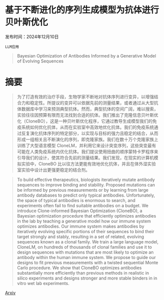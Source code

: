 # 基于不断进化的序列生成模型为抗体进行贝叶斯优化

发布时间：2024年12月10日

`LLM应用`

> Bayesian Optimization of Antibodies Informed by a Generative Model of Evolving Sequences

# 摘要

> 为了打造有效的治疗手段，生物学家不断地对抗体序列进行变异，以增强结合力和稳定性。所提议的变异可以依据先前的测量结果，或者通过从大型抗体数据库中学习来预测典型抗体。然而，典型抗体的空间广阔，难以搜索，实验往往因预算有限而无法找到合适的抗体。我们推出了克隆信息贝叶斯优化（CloneBO），这是一种贝叶斯优化程序，它通过教导生成模型我们的免疫系统如何优化抗体，从而在实验室中高效地优化抗体。我们的免疫系统通过反复演化抗体序列的特定部分，以实现与目标的强力且稳定的结合，从而形成一组相关且不断演化的序列，即克隆家族。我们在数十万个克隆家族上训练了大型语言模型 CloneLM，并利用它来设计突变序列，这些突变最有可能在人类免疫系统内优化抗体。我们提议使用扭曲的顺序蒙特卡罗程序来引导我们的设计，使其符合先前的测量结果。我们发现，在现实的计算机模拟实验中，CloneBO 比以往方法更能有效地优化抗体，并且在体外湿实验室实验中设计出更强更稳定的结合剂。

> To build effective therapeutics, biologists iteratively mutate antibody sequences to improve binding and stability. Proposed mutations can be informed by previous measurements or by learning from large antibody databases to predict only typical antibodies. Unfortunately, the space of typical antibodies is enormous to search, and experiments often fail to find suitable antibodies on a budget. We introduce Clone-informed Bayesian Optimization (CloneBO), a Bayesian optimization procedure that efficiently optimizes antibodies in the lab by teaching a generative model how our immune system optimizes antibodies. Our immune system makes antibodies by iteratively evolving specific portions of their sequences to bind their target strongly and stably, resulting in a set of related, evolving sequences known as a clonal family. We train a large language model, CloneLM, on hundreds of thousands of clonal families and use it to design sequences with mutations that are most likely to optimize an antibody within the human immune system. We propose to guide our designs to fit previous measurements with a twisted sequential Monte Carlo procedure. We show that CloneBO optimizes antibodies substantially more efficiently than previous methods in realistic in silico experiments and designs stronger and more stable binders in in vitro wet lab experiments.

[Arxiv](https://arxiv.org/abs/2412.07763)